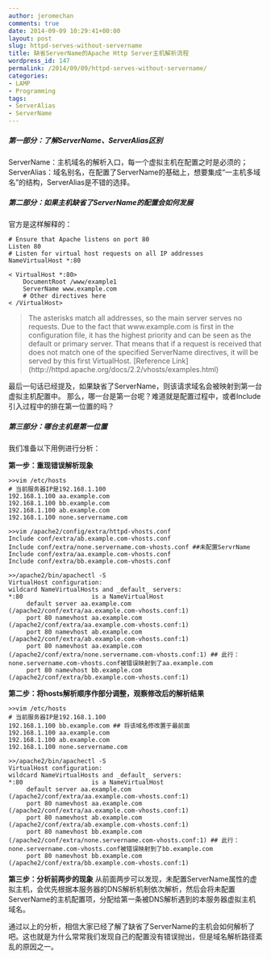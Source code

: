 ```yaml
---
author: jeromechan
comments: true
date: 2014-09-09 10:29:41+00:00
layout: post
slug: httpd-serves-without-servername
title: 缺省ServerName的Apache Http Server主机解析流程
wordpress_id: 147
permalink: /2014/09/09/httpd-serves-without-servername/
categories:
- LAMP
- Programming
tags:
- ServerAlias
- ServerName
---
```


##### 第一部分：了解ServerName、ServerAlias区别


ServerName：主机域名的解析入口，每一个虚拟主机在配置之时是必须的；
ServerAlias：域名别名，在配置了ServerName的基础上，想要集成“一主机多域名”的结构，ServerAlias是不错的选择。



##### 第二部分：如果主机缺省了ServerName的配置会如何发展


官方是这样解释的：


    
    
    # Ensure that Apache listens on port 80
    Listen 80
    # Listen for virtual host requests on all IP addresses
    NameVirtualHost *:80
    
    < VirtualHost *:80>
        DocumentRoot /www/example1
        ServerName www.example.com
        # Other directives here
    < /VirtualHost>
    







<blockquote>The asterisks match all addresses, so the main server serves no requests. Due to the fact that www.example.com is first in the configuration file, it has the highest priority and can be seen as the default or primary server. That means that if a request is received that does not match one of the specified ServerName directives, it will be served by this first VirtualHost. [Reference Link](http://httpd.apache.org/docs/2.2/vhosts/examples.html)</blockquote>




最后一句话已经提及，如果缺省了ServerName，则该请求域名会被映射到第一台虚拟主机配置中。 那么，哪一台是第一台呢？难道就是配置过程中，或者Include引入过程中的排在第一位置的吗？



##### 第三部分：哪台主机是第一位置


我们准备以下用例进行分析：

**第一步：重现错误解析现象**

    
    
    >>vim /etc/hosts
    # 当前服务器IP是192.168.1.100
    192.168.1.100 aa.example.com
    192.168.1.100 bb.example.com
    192.168.1.100 ab.example.com
    192.168.1.100 none.servername.com
    
    >>vim /apache2/config/extra/httpd-vhosts.conf
    Include conf/extra/ab.example.com-vhosts.conf
    Include conf/extra/none.servername.com-vhosts.conf ##未配置ServrName
    Include conf/extra/aa.example.com-vhosts.conf
    Include conf/extra/bb.example.com-vhosts.conf
    
    >>/apache2/bin/apachectl -S
    VirtualHost configuration:
    wildcard NameVirtualHosts and _default_ servers:
    *:80                   is a NameVirtualHost
         default server aa.example.com (/apache2/conf/extra/aa.example.com-vhosts.conf:1)
         port 80 namevhost aa.example.com (/apache2/conf/extra/aa.example.com-vhosts.conf:1)
         port 80 namevhost ab.example.com (/apache2/conf/extra/ab.example.com-vhosts.conf:1)
         port 80 namevhost aa.example.com (/apache2/conf/extra/none.servername.com-vhosts.conf:1) ## 此行：none.servername.com-vhosts.conf被错误映射到了aa.example.com
         port 80 namevhost bb.example.com (/apache2/conf/extra/bb.example.com-vhosts.conf:1)
    
    



**第二步：将hosts解析顺序作部分调整，观察修改后的解析结果**

    
    
    >>vim /etc/hosts
    # 当前服务器IP是192.168.1.100
    192.168.1.100 bb.example.com ## 将该域名修改置于最前面
    192.168.1.100 aa.example.com
    192.168.1.100 ab.example.com
    192.168.1.100 none.servername.com
    
    >>/apache2/bin/apachectl -S
    VirtualHost configuration:
    wildcard NameVirtualHosts and _default_ servers:
    *:80                   is a NameVirtualHost
         default server aa.example.com (/apache2/conf/extra/aa.example.com-vhosts.conf:1)
         port 80 namevhost aa.example.com (/apache2/conf/extra/aa.example.com-vhosts.conf:1)
         port 80 namevhost ab.example.com (/apache2/conf/extra/ab.example.com-vhosts.conf:1)
         port 80 namevhost bb.example.com (/apache2/conf/extra/none.servername.com-vhosts.conf:1) ## 此行：none.servername.com-vhosts.conf被错误映射到了bb.example.com
         port 80 namevhost bb.example.com (/apache2/conf/extra/bb.example.com-vhosts.conf:1)
    
    



**第三步：分析前两步的现象**
从前面两步可以发现，未配置ServerName属性的虚拟主机，会优先根据本服务器的DNS解析机制依次解析，然后会将未配置ServerName的主机配置项，分配给第一条被DNS解析遇到的本服务器虚拟主机域名。

通过以上的分析，相信大家已经了解了缺省了ServerName的主机会如何解析了吧。这也就是为什么常常我们发现自己的配置没有错误抛出，但是域名解析路径紊乱的原因之一。
